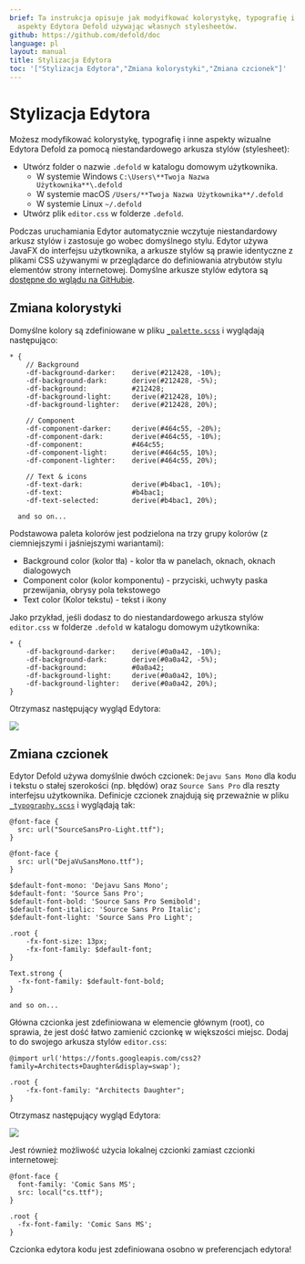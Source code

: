 ```yaml
---
brief: Ta instrukcja opisuje jak modyifkować kolorystykę, typografię i inne wizualne
  aspekty Edytora Defold używając własnych stylesheetów.
github: https://github.com/defold/doc
language: pl
layout: manual
title: Stylizacja Edytora
toc: '["Stylizacja Edytora","Zmiana kolorystyki","Zmiana czcionek"]'
---
```


# Stylizacja Edytora

Możesz modyfikować kolorystykę, typografię i inne aspekty wizualne Edytora Defold za pomocą niestandardowego arkusza stylów (stylesheet):

* Utwórz folder o nazwie `.defold` w katalogu domowym użytkownika.
  * W systemie Windows `C:\Users\**Twoja Nazwa Użytkownika**\.defold`
  * W systemie macOS `/Users/**Twoja Nazwa Użytkownika**/.defold`
  * W systemie Linux `~/.defold`
* Utwórz plik `editor.css` w folderze `.defold`.

Podczas uruchamiania Edytor automatycznie wczytuje niestandardowy arkusz stylów i zastosuje go wobec domyślnego stylu. Edytor używa JavaFX do interfejsu użytkownika, a arkusze stylów są prawie identyczne z plikami CSS używanymi w przeglądarce do definiowania atrybutów stylu elementów strony internetowej. Domyślne arkusze stylów edytora są [dostępne do wglądu na GitHubie](https://github.com/defold/defold/tree/editor-dev/editor/styling/stylesheets/base).

## Zmiana kolorystyki

Domyślne kolory są zdefiniowane w pliku [`_palette.scss`](https://github.com/defold/defold/blob/editor-dev/editor/styling/stylesheets/base/_palette.scss) i wyglądają następująco:

```
* {
	// Background
	-df-background-darker:    derive(#212428, -10%);
	-df-background-dark:      derive(#212428, -5%);
	-df-background:           #212428;
	-df-background-light:     derive(#212428, 10%);
	-df-background-lighter:   derive(#212428, 20%);

	// Component
	-df-component-darker:     derive(#464c55, -20%);
	-df-component-dark:       derive(#464c55, -10%);
	-df-component:            #464c55;
	-df-component-light:      derive(#464c55, 10%);
	-df-component-lighter:    derive(#464c55, 20%);

	// Text & icons
	-df-text-dark:            derive(#b4bac1, -10%);
	-df-text:                 #b4bac1;
	-df-text-selected:        derive(#b4bac1, 20%);

  and so on...
```

Podstawowa paleta kolorów jest podzielona na trzy grupy kolorów (z ciemniejszymi i jaśniejszymi wariantami):

* Background color (kolor tła) - kolor tła w panelach, oknach, oknach dialogowych
* Component color (kolor komponentu) - przyciski, uchwyty paska przewijania, obrysy pola tekstowego
* Text color (Kolor tekstu) - tekst i ikony

Jako przykład, jeśli dodasz to do niestandardowego arkusza stylów `editor.css` w folderze `.defold` w katalogu domowym użytkownika:

```
* {
	-df-background-darker:    derive(#0a0a42, -10%);
	-df-background-dark:      derive(#0a0a42, -5%);
	-df-background:           #0a0a42;
	-df-background-light:     derive(#0a0a42, 10%);
	-df-background-lighter:   derive(#0a0a42, 20%);
}
```

Otrzymasz następujący wygląd Edytora:

![](/manuals/images/editor/editor-styling-color.png)


## Zmiana czcionek

Edytor Defold używa domyślnie dwóch czcionek: `Dejavu Sans Mono` dla kodu i tekstu o stałej szerokości (np. błędów) oraz `Source Sans Pro` dla reszty interfejsu użytkownika. Definicje czcionek znajdują się przeważnie w pliku [`_typography.scss`](https://github.com/defold/defold/blob/editor-dev/editor/styling/stylesheets/base/_typography.scss) i wyglądają tak:

```
@font-face {
  src: url("SourceSansPro-Light.ttf");
}

@font-face {
  src: url("DejaVuSansMono.ttf");
}

$default-font-mono: 'Dejavu Sans Mono';
$default-font: 'Source Sans Pro';
$default-font-bold: 'Source Sans Pro Semibold';
$default-font-italic: 'Source Sans Pro Italic';
$default-font-light: 'Source Sans Pro Light';

.root {
    -fx-font-size: 13px;
    -fx-font-family: $default-font;
}

Text.strong {
  -fx-font-family: $default-font-bold;
}

and so on...
```

Główna czcionka jest zdefiniowana w elemencie głównym (root), co sprawia, że jest dość łatwo zamienić czcionkę w większości miejsc. Dodaj to do swojego arkusza stylów `editor.css`:

```
@import url('https://fonts.googleapis.com/css2?family=Architects+Daughter&display=swap');

.root {
    -fx-font-family: "Architects Daughter";
}
```

Otrzymasz następujący wygląd Edytora:

![](/manuals/images/editor/editor-styling-fonts.png)

Jest również możliwość użycia lokalnej czcionki zamiast czcionki internetowej:

```
@font-face {
  font-family: 'Comic Sans MS';
  src: local("cs.ttf");
}

.root {
  -fx-font-family: 'Comic Sans MS';
}
```

<div class='sidenote' markdown='1'>
Czcionka edytora kodu jest zdefiniowana osobno w preferencjach edytora!
</div>